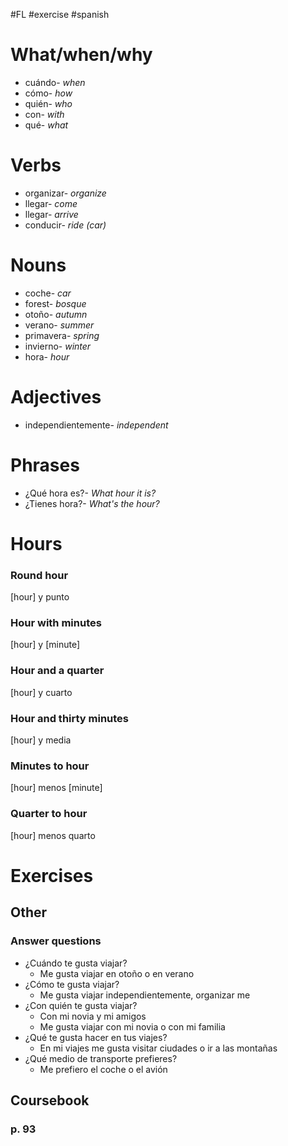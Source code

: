 #FL #exercise #spanish 

# What/when/why
- cuándo- *when*
- cómo- *how*
- quién- *who*
- con- *with*
- qué- *what*

# Verbs
- organizar- *organize*
- llegar- *come*
- llegar- *arrive*
- conducir- *ride (car)*

# Nouns
- coche- *car*
- forest- *bosque*
- otoño- *autumn*
- verano- *summer*
- primavera- *spring*
- invierno- *winter*
- hora- *hour*

# Adjectives
- independientemente- *independent*

# Phrases
- ¿Qué hora es?- *What hour it is?*
- ¿Tienes hora?- *What's the hour?*

# Hours
### Round hour
\[hour] y punto

### Hour with minutes
\[hour] y \[minute]

### Hour and a quarter
\[hour] y cuarto

### Hour and thirty minutes
\[hour] y media

### Minutes to hour
\[hour] menos \[minute]

### Quarter to hour
\[hour] menos quarto

# Exercises
## Other
### Answer questions
- ¿Cuándo te gusta viajar?
	- Me gusta viajar en otoño o en verano
- ¿Cómo te gusta viajar?
	- Me gusta viajar independientemente, organizar me
- ¿Con quién te gusta viajar?
	- Con mi novia y mi amigos
	- Me gusta viajar con mi novia o con mi familia
- ¿Qué te gusta hacer en tus viajes?
	- En mi viajes me gusta visitar ciudades o ir a las montañas
- ¿Qué medio de transporte prefieres?
	- Me prefiero el coche o el avión

## Coursebook
### p. 93
